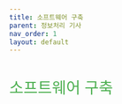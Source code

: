 ```yaml
---
title: 소프트웨어 구축
parent: 정보처리 기사
nav_order: 1
layout: default
---
```


<h1 style="color:#4caf50;font-weight:500;">소프트웨어 구축</h1>
